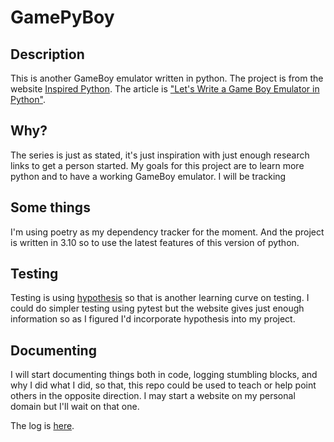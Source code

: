 # GamePyBoy

## Description
This is another GameBoy emulator written in python. The project is from the website [Inspired Python](https://www.inspiredpython.com/). The article is ["Let's Write a Game Boy Emulator in Python"](https://www.inspiredpython.com/course/game-boy-emulator/let-s-write-a-game-boy-emulator-in-python).


## Why?
The series is just as stated, it's just inspiration with just enough research links to get a person started. My goals for this project are to learn more python and to have a working GameBoy emulator. I will be tracking

## Some things
I'm using poetry as my dependency tracker for the moment. And the project is written in 3.10 so to use the latest features of this version of python.

## Testing
Testing is using [hypothesis](https://pypi.org/project/hypothesis/) so that is another learning curve on testing. I could do simpler testing using pytest but the website gives just enough information so as I figured I'd incorporate hypothesis into my project.

## Documenting
I will start documenting things both in code, logging stumbling blocks, and why I did what I did, so that, this repo could be used to teach or help point others in the opposite direction. I may start a website on my personal domain but I'll wait on that one.

The log is [here](docs/developer_log.md).
